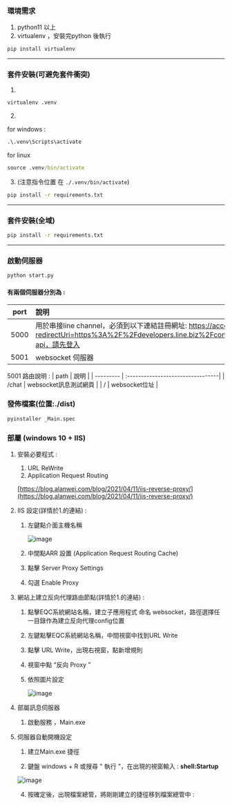 ### 環境需求
1. python11 以上
2. virtualenv ，安裝完python 後執行
```cmd
pip install virtualenv 
```

--------------------

### 套件安裝(可避免套件衝突)
1.
```cmd
virtualenv .venv
```
2.
for windows :
```cmd
.\.venv\Scripts\activate
```
for linux
```cmd
source .venv/bin/activate
```
3. (注意指令位置 在 `./.venv/bin/activate`)
```cmd
pip install -r requirements.txt
```

--------------------

### 套件安裝(全域)

```cmd
pip install -r requirements.txt
```

--------------------

### 啟動伺服器
```cmd
python start.py
```

#### 有兩個伺服器分別為 : 
| port      | 說明 |
| --------- | :-----|
| 5000       | 用於串接line channel，必須到以下連結註冊網址: https://account.line.biz/login?redirectUri=https%3A%2F%2Fdevelopers.line.biz%2Fconsole%2Fchannel%2Fnew%3Ftype%3Dmessaging-api，請先登入 |
| 5001       | websocket 伺服器|


5001 路由說明  :
| path      | 說明 |
| --------- | :---------------------------------|
| /chat | websocket訊息測試網頁 |
| / | websocket位址 |

### 發佈檔案(位置:./dist)
``` cmd
pyinstaller _Main.spec
```
### 部屬 (windows 10 + IIS)
1. 安裝必要程式 :  
   1. URL ReWrite  
   2. Application Request Routing

   

   [https://blog.alanwei.com/blog/2021/04/11/iis-reverse-proxy/](https://blog.alanwei.com/blog/2021/04/11/iis-reverse-proxy/)

2. IIS 設定(詳情於1.的連結) :  
   1. 左鍵點介面主機名稱
      
      ![image](https://github.com/user-attachments/assets/cc484103-969d-47d6-83fd-7213ea02e2c8)
        
   3. 中間點ARR 設置 (Application Request Routing Cache)  
   4. 點擊 Server Proxy Settings  
   5. 勾選 Enable Proxy  
        
3. 網站上建立反向代理路由節點(詳情於1.的連結) :  
     
   1. 點擊EQC系統網站名稱，建立子應用程式 命名 websocket，路徑選擇任一目錄作為建立反向代理config位置  
        
   2. 左鍵點擊EQC系統網站名稱，中間視窗中找到URL Write  
   3. 點擊 URL Write，出現右視窗，點新增規則  
   4. 視窗中點 “反向 Proxy ”  
   5. 依照圖片設定
  
      
      ![image](https://github.com/user-attachments/assets/9cd8b0bd-9641-4e66-8ab3-d674d7dff2cc)

     
     
4. 部屬訊息伺服器 

   1. 啟動服務 ，Main.exe

5. 伺服器自動開機設定  
   1. 建立Main.exe 捷徑  
        
   2. 鍵盤 windows \+ R 或搜尋  " 執行 "，在出現的視窗輸入 : **shell:Startup**
      
    ![image](https://github.com/user-attachments/assets/b9f09218-3b3f-46b1-8b22-c4ce4f5f1dde)


   4. 按確定後，出現檔案總管，將剛剛建立的捷徑移到檔案總管中 :  
 
